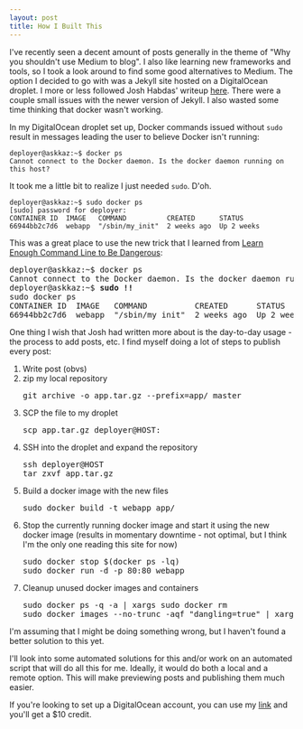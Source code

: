 ```yaml
---
layout: post
title: How I Built This
---
```


I've recently seen a decent amount of posts generally in the theme of "Why you shouldn't use Medium to blog". I also like learning new frameworks and tools, so I took a look around to find some good alternatives to Medium. The option I decided to go with was a Jekyll site hosted on a DigitalOcean droplet. I more or less followed Josh Habdas' writeup [here](http://habd.as/simple-websites-jekyll-docker/). There were a couple small issues with the newer version of Jekyll. I also wasted some time thinking that docker wasn't working.

In my DigitalOcean droplet set up, Docker commands issued without `sudo` result in messages leading the user to believe Docker isn't running:

```
deployer@askkaz:~$ docker ps
Cannot connect to the Docker daemon. Is the docker daemon running on this host?
```

It took me a little bit to realize I just needed `sudo`. D'oh.

```
deployer@askkaz:~$ sudo docker ps
[sudo] password for deployer:
CONTAINER ID  IMAGE   COMMAND          CREATED      STATUS
66944bb2c7d6  webapp  "/sbin/my_init"  2 weeks ago  Up 2 weeks
```

This was a great place to use the new trick that I learned from [Learn Enough Command Line to Be Dangerous](http://www.learnenough.com/command-line-tutorial):

<pre>
deployer@askkaz:~$ docker ps
Cannot connect to the Docker daemon. Is the docker daemon running on this host?
deployer@askkaz:~$ <b>sudo !!</b>
sudo docker ps
CONTAINER ID  IMAGE   COMMAND          CREATED      STATUS
66944bb2c7d6  webapp  "/sbin/my_init"  2 weeks ago  Up 2 weeks
</pre>

One thing I wish that Josh had written more about is the day-to-day usage - the process to add posts, etc. I find myself doing a lot of steps to publish every post:
<ol>
<li>Write post (obvs)</li>
<li>zip my local repository
<pre>
git archive -o app.tar.gz --prefix=app/ master
</pre>
</li>
<li>SCP the file to my droplet
<pre>
scp app.tar.gz deployer@HOST:
</pre>
</li>
<li>SSH into the droplet and expand the repository
<pre>
ssh deployer@HOST
tar zxvf app.tar.gz
</pre>
</li>
<li>Build a docker image with the new files
<pre>
sudo docker build -t webapp app/
</pre>
</li>
<li>Stop the currently running docker image and start it using the new docker image (results in momentary downtime - not optimal, but I think I'm the only one reading this site for now)
<pre>
sudo docker stop $(docker ps -lq)
sudo docker run -d -p 80:80 webapp
</pre>
</li>
<li>Cleanup unused docker images and containers
<pre>
sudo docker ps -q -a | xargs sudo docker rm
sudo docker images --no-trunc -aqf "dangling=true" | xargs sudo docker rmi
</pre>
</li>
</ol>

I'm assuming that I might be doing something wrong, but I haven't found a better solution to this yet.

I'll look into some automated solutions for this and/or work on an automated script that will do all this for me. Ideally, it would do both a local and a remote option. This will make previewing posts and publishing them much easier.

If you're looking to set up a DigitalOcean account, you can use my [link](https://m.do.co/c/c3dfe2ee61f5) and you'll get a $10 credit.